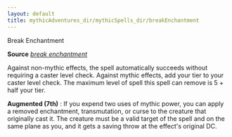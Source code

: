```yaml
---
layout: default
title: mythicAdventures_dir/mythicSpells_dir/breakEnchantment
---
```

Break Enchantment

**Source** [_break enchantment_](../../spells_dir/breakEnchantment#_break-enchantment)

Against non-mythic effects, the spell automatically succeeds without requiring a caster level check. Against mythic effects, add your tier to your caster level check. The maximum level of spell this spell can remove is 5 + half your tier.

**Augmented (7th)** : If you expend two uses of mythic power, you can apply a removed enchantment, transmutation, or curse to the creature that originally cast it. The creature must be a valid target of the spell and on the same plane as you, and it gets a saving throw at the effect's original DC.

